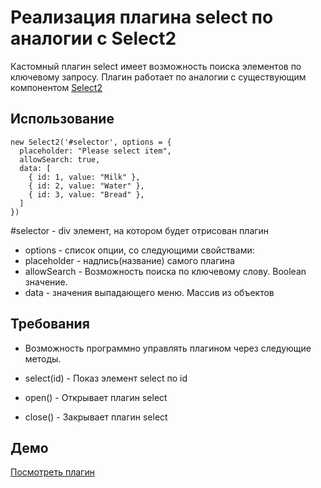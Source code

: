 # Реализация плагина select по аналогии с Select2

Кастомный плагин select имеет возможность поиска элементов по ключевому запросу. Плагин работает по аналогии с существующим компонентом [Select2](https://select2.org/)


## Использование
```
new Select2('#selector', options = {
  placeholder: "Please select item",
  allowSearch: true,
  data: [
    { id: 1, value: "Milk" },
    { id: 2, value: "Water" },
    { id: 3, value: "Bread" },
  ]
})
```

#selector - div элемент, на котором будет отрисован плагин

* options - список опции, со следующими свойствами:
* placeholder - надпись(название) самого плагина
* allowSearch - Возможность поиска по ключевому слову. Boolean значение.
* data - значения выпадающего меню. Массив из объектов

## Требования
* Возможность программно управлять плагином через следующие методы.

* select(id) - Показ элемент select по id
* open() - Открывает плагин select
* close() - Закрывает плагин select


## Демо
[Посмотреть плагин](https://rgusseinov.github.io/select2-plugin/)
